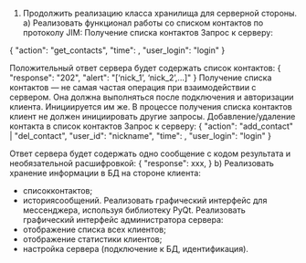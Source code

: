 1. Продолжить реализацию класса хранилища для серверной стороны.
a) Реализовать функционал работы со списком контактов по протоколу JIM:
Получение списка контактов
Запрос к серверу:

{
"action": "get_contacts",
"time": <unix timestamp>,
"user_login": "login"
}

Положительный ответ сервера будет содержать список контактов:
{
"response": "202",
"alert": "[‘nick_1’, ‘nick_2’,...]"
}
Получение списка контактов — не самая частая операция при взаимодействии с сервером. 
Она должна выполняться после подключения и авторизации клиента. Инициируется им же. 
В процессе получения списка контактов клиент не должен инициировать другие запросы.
Добавление/удаление контакта в список контактов
Запрос к серверу:
{
"action": "add_contact" | "del_contact",
"user_id": "nickname",
"time": <unix timestamp>,
"user_login": "login"
}

Ответ сервера будет содержать одно сообщение с кодом результата и необязательной расшифровкой:
{
"response": xxx,
}
b) Реализовать хранение информации в БД на стороне клиента:
* списокконтактов;
* историясообщений.
Реализовать графический интерфейс для мессенджера, используя библиотеку PyQt. 
Реализовать графический интерфейс администратора сервера:
* отображение списка всех клиентов;
* отображение статистики клиентов;
* настройка сервера (подключение к БД, идентификация).